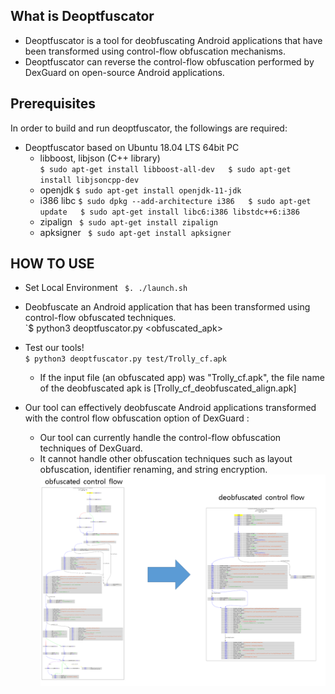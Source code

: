## What is Deoptfuscator

+ Deoptfuscator is a tool for deobfuscating Android applications that have been transformed using control-flow obfuscation mechanisms.
+ Deoptfuscator can reverse the control-flow obfuscation performed by DexGuard on open-source Android applications.

## Prerequisites
In order to build and run deoptfuscator, the followings are required:
+ Deoptfuscator based on Ubuntu 18.04 LTS 64bit PC
  + libboost, libjson (C++ library)  
    `$ sudo apt-get install libboost-all-dev  
    $ sudo apt-get install libjsoncpp-dev`
  + openjdk
    `$ sudo apt-get install openjdk-11-jdk`
  + i386 libc
    `$ sudo dpkg --add-architecture i386  
    $ sudo apt-get update  
    $ sudo apt-get install libc6:i386 libstdc++6:i386`
  + zipalign
    ` $ sudo apt-get install zipalign`
  + apksigner
    ` $ sudo apt-get install apksigner`


## HOW TO USE
+ Set Local Environment
  ` $. ./launch.sh`
+ Deobfuscate an Android application that has been transformed using control-flow obfuscated techniques.  
  `$ python3 deoptfuscator.py <obfuscated_apk>  
+ Test our tools!  
  `$ python3 deoptfuscator.py test/Trolly_cf.apk`
  + If the input file (an obfuscated app) was "Trolly_cf.apk", the file name of the deobfuscated apk is [Trolly_cf_deobfuscated_align.apk]

+ Our tool can effectively deobfuscate Android applications transformed with the control flow obfuscation option of DexGuard :
  + Our tool can currently handle the control-flow obfuscation techniques of DexGuard.
  + It cannot handle other obfuscation techniques such as layout obfuscation, identifier renaming, and string encryption.
![obfuscation](/images/effect.png)
